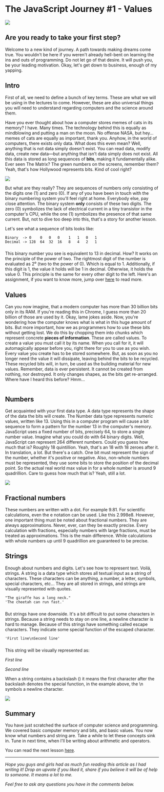 # The JavaScript Journey #1 - Values

![](https://raw.githubusercontent.com/adnanrahic/cdn/master/tjj-1/U5dtFTSYx3EVKaztL79Sjtbdd1m67Wn_1680x8400.jpg)

## Are you ready to take your first step?
Welcome to a new kind of journey. A path towards making dreams come true. You wouldn't be here if you weren't already hell-bent on learning the ins and outs of programming. Do not let go of that desire. It will push you, be your leading motivation. Okay, let's get down to business, enough of my yapping.

## Intro
First of all, we need to define a bunch of key terms. These are what we will be using in the lectures to come. However, these are also universal things you will need to understand regarding computers and the science around them.

Have you ever thought about how a computer stores memes of cats in its memory? I have. Many times. The technology behind this is equally as mindblowing and putting a man on the moon. No offense NASA, but hey... memes of cats are equally as important, thank you. Anyhow, in the world of computers, there exists only data. What does this even mean? Well, anything that is not data simply doesn't exist. You can read data, modify data, create new data—but anything that isn’t data simply does not exist. All this data is stored as long sequences of **bits**, making it fundamentally alike. Ever seen The Matrix? The green numbers on the screens, remember them? Yeah, that's how Hollywood represents bits. Kind of cool right?

![](https://raw.githubusercontent.com/adnanrahic/cdn/master/tjj-1/U5dsLAhoY4uiZdyxaev8ZPtsDCzsQJR_1680x8400.jpg)

But what are they really? They are sequences of numbers only consisting of the digits one (1) and zero (0). If any of you have been in touch with the binary numbering system you'll feel right at home. Everybody else, pay close attention. The binary system **only** consists of these two digits. The zero (0) symbolizes the lack of electrical current in a tiny transistor in the computer's CPU, while the one (1) symbolizes the presence of that same current. But, not to dive too deep into this, that's a story for another lesson.

Let's see what a sequence of bits looks like:
```
Binary  -> 0    0   0   0    1   1   0   1 
Decimal -> 128  64  32  16   8   4   2   1
```

###

This binary number you see is equivalent to 13 in decimal. How? It works on the principle of the power of two. The rightmost digit of the number is evaluated as 2⁰ (two to the power of 0). Which is equal to 1. Additionally, if this digit is 1, the value it holds will be 1 in decimal. Otherwise, it holds the value 0. This principle is the same for every other digit to the left. Here's an assignment, if you want to know more, jump over [here](http://www.electronics-tutorials.ws/binary/bin_2.html) to read more.

## Values
Can you now imagine, that a modern computer has more than 30 billion bits only in its RAM. If you're reading this in Chrome, I guess more than 20 billion of those are used by it. Okay, lame jokes aside. Now, you're wondering how the computer knows what is what in this huge amount of bits. But more important, how we as programmers how to use these bits without getting lost. We do this by chopping them into chunks which represent concrete **pieces of information**. These are called values. To create a value you must call it by its name. When you call for it, it will automagically appear before you, right there for you to use as you wish. Every value you create has to be stored somewhere. But, as soon as you no longer need the value it will dissipate, leaving behind the bits to be recycled. These recycled bits will, in turn, be used as the building material for new values. Remember, data is ever persistent. It cannot be created from nothing, nor destroyed. It only changes shapes, as the bits get re-arranged. Where have I heard this before? Hmm...

![]()

## Numbers
Get acquainted with your first data type. A data type represents the shape of the data the bits will create. The Number data type represents numeric values, written like 13. Using this in a computer program will cause a bit sequence to form a pattern for the number 13 in the computer's memory. JavaScript uses a fixed number of bits, precisely 64, to store a single number value. Imagine what you could do with 64 binary digits. Well, JavaScript can represent 264 different numbers. Could you guess how much that is? Roughly 18 quintillion. Yeah, that's an 18 with 18 zeroes after it. In translation, a lot. But there's a catch. One bit must represent the sign of the number, whether it's positive or negative. Also, non-whole numbers must be represented, they use some bits to store the position of the decimal point. So the actual real world max value in for a whole number is around 9 quadrillion. Care to guess how much that is? Yeah, still a lot.

![](https://raw.githubusercontent.com/adnanrahic/cdn/master/tjj-1/U5drZUZmRyaJPrBXG5xJ4cUeaFiz5La_1680x8400.jpg)

## Fractional numbers
These numbers are written with a dot. For example 9.81. For scientific calculations, even the e notation can be used. Like this 2.998e8. However, one important thing must be noted about fractional numbers. They are always approximations. Never, ever, can they be exactly precise. Every calculation with fractions, especially numbers with large fractions, must be treated as approximations. This is the main difference. While calculations with whole numbers up until 9 quadrillion are guaranteed to be precise.

## Strings
Enough about numbers and digits. Let's see how to represent text. Voilá, strings. A string is a data type which stores all textual input as a string of characters. These characters can be anything, a number, a letter, symbols, special characters, etc... They are all stored in strings, and strings are visually represented with quotes.

```
"The giraffe has a long neck."
'The cheetah can run fast.'
```

###

But strings have one downside. It's a bit difficult to put some characters in strings. Because a string needs to stay on one line, a newline character is hard to manage. Because of this strings have something called escape characters. They indicate some special function of the escaped character.

```
'First line\nSecond line'
```

###

This string will be visually represented as:

*First line*

*Second line*

When a string contains a backslash (\) it means the first character after the backslash denotes the special function, in the example above, the \n symbols a newline character.

![](https://raw.githubusercontent.com/adnanrahic/cdn/master/tjj-1/U5drka2LE93NQzpurpjWLK3qCW4CeZ3_1680x8400.jpg)

## Summary
You have just scratched the surface of computer science and programming. We covered basic computer memory and bits, and basic values. You now know what numbers and string are. Take a while to let these concepts sink in. Tune in next time, when I'll be writing about arithmetic and operators.

You can read the next lesson [here](https://steemit.com/programming/@adnanrahic/the-javascript-journey-2-arithmetic-and-operators).

___

*Hope you guys and girls had as much fun reading this article as I had writing it!*
*Drop an upvote if you liked it, share if you believe it will be of help to someone.*
*It means a lot to me.*

*Feel free to ask any questions you have in the comments below.*

